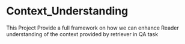 # Context_Understanding
This Project Provide a full framework on how we can enhance Reader understanding of the context provided by retriever in QA task
